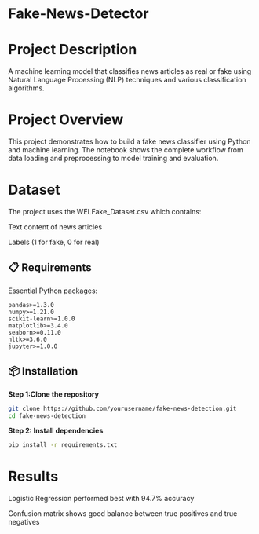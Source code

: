 # Fake-News-Detector
# Project Description
A machine learning model that classifies news articles as real or fake using Natural Language Processing (NLP) techniques and various classification algorithms.

# Project Overview
This project demonstrates how to build a fake news classifier using Python and machine learning. The notebook shows the complete workflow from data loading and preprocessing to model training and evaluation.

# Dataset
The project uses the WELFake_Dataset.csv which contains:

Text content of news articles

Labels (1 for fake, 0 for real)
## 📋 Requirements

Essential Python packages:
```text
pandas>=1.3.0
numpy>=1.21.0
scikit-learn>=1.0.0
matplotlib>=3.4.0
seaborn>=0.11.0
nltk>=3.6.0
jupyter>=1.0.0
```

## 📦 Installation

**Step 1:Clone the repository**
```bash
git clone https://github.com/yourusername/fake-news-detection.git
cd fake-news-detection

```

**Step 2: Install dependencies**
```bash
pip install -r requirements.txt
```
# Results
Logistic Regression performed best with 94.7% accuracy

Confusion matrix shows good balance between true positives and true negatives
